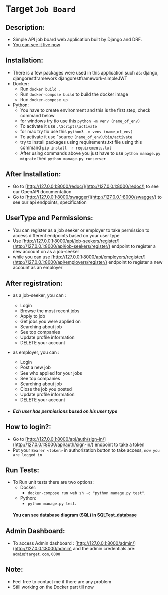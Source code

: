 # Target ` Job Board `

## Description:
* Simple API job board web application built by Django and DRF.
* [You can see it live now](https://target-job-board-app.herokuapp.com/)


## Installation:
* There is a few packages were used in this application such as: django, djangorestframework djangorestframework-simpleJWT
* Docker:
    * Run `docker build .`
    * Run `docker-compose build` to build the docker image
    * Run `docker-compose up`
* Python:
    * You have to create environment and this is the first step, check command below
    * for windows try tio use this `python -m venv (name_of_env)`
    * To activate it use `.\Scripts\activate`
    * for mac try tio use this `python3 -m venv (name_of_env)`
    * To activate it use "source `(name_of_env)/bin/activate`
    * try to install packages using requirements.txt file using this command ` pip install -r requirements.txt `
    * After using commands above you just have to use `python manage.py migrate` then `python manage.py runserver`


## After Installation:
* Go to [http://127.0.0.1:8000/redoc/](http://127.0.0.1:8000/redoc/) to see our OpenAPI documentation
* Go to [http://127.0.0.1:8000/swagger/](http://127.0.0.1:8000/swagger/) to see our api endpoints, specification

## UserType and Permissions:
* You can register as a job seeker or employer to take permission to access different endpoints based on your user type
* Use [http://127.0.0.1:8000/api/job-seekers/register/](http://127.0.0.1:8000/api/job-seekers/register/) endpoint to register a new account on as a job-seeker
* while you can use [http://127.0.0.1:8000/api/employers/register/](http://127.0.0.1:8000/api/employers/register/) endpoint to register a new account as an employer


## After registration:
* as a job-seeker, you can :
    - Login
    - Browse the most recent jobs
    - Apply to job
    - Get jobs you were applied on 
    - Searching about job
    - See top companies
    - Update profile information
    - DELETE your account

* as employer, you can :
    - Login
    - Post a new job
    - See who applied for your jobs
    - See top companies
    - Searching about job
    - Close the job you posted
    - Update profile information
    - DELETE your account

* #####  Ech user has permissions based on his user type

## How to login?:
- Go to [http://127.0.0.1:8000/api/auth/sign-in/](http://127.0.0.1:8000/api/auth/sign-in/) endpoint to take a token
- Put your `Bearer <token>` in authorization button to take access, `now you are logged in`

## Run Tests:
- To Run unit tests there are two options:
    - Docker:
        - `docker-compose run web sh -c "python manage.py test"`.
    - Python:
        - `python manage.py test`.
    #### You can see database diagram (SQL) in [SQLTest_database](https://github.com/Mahmoud-Emad/Target/tree/master/SQLTest_database)

## Admin Dashboard:
- To access Admin dashboard : [http://127.0.0.1:8000/admin/](http://127.0.0.1:8000/admin) and the admin credentials are: `admin@target.com`, `0000`

## Note:
- Feel free to contact me if there are any problem
- Still working on the Docker part till now 
